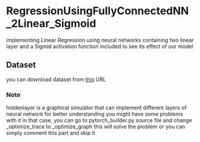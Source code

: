# RegressionUsingFullyConnectedNN_2Linear_Sigmoid
implementing Linear Regression using neural networks containing two linear layer and a Sigmid activation function included to see its effect of our model

## Dataset
you can download dataset from [this](https://www.kaggle.com/datasets/yasserh/bike-sharing-dataset) URL 

### Note 
hiddenlayer is a graphical simulator that can implement different layers of neural network for better understanding you might have some problems with it in that case, you can go to pytorch_builder.py source file and change _optimize_trace to _optimize_graph this will solve the problem or you can simply comment this part and skip it
